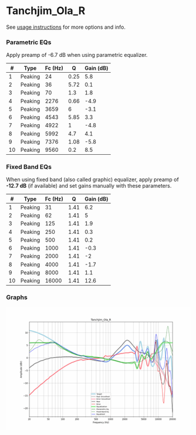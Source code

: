 # Tanchjim_Ola_R
See [usage instructions](https://github.com/jaakkopasanen/AutoEq#usage) for more options and info.

### Parametric EQs
Apply preamp of -6.7 dB when using parametric equalizer.

|   # | Type    |   Fc (Hz) |    Q |   Gain (dB) |
|-----|---------|-----------|------|-------------|
|   1 | Peaking |        24 | 0.25 |         5.8 |
|   2 | Peaking |        36 | 5.72 |         0.1 |
|   3 | Peaking |        70 | 1.3  |         1.8 |
|   4 | Peaking |      2276 | 0.66 |        -4.9 |
|   5 | Peaking |      3659 | 6    |        -3.1 |
|   6 | Peaking |      4543 | 5.85 |         3.3 |
|   7 | Peaking |      4922 | 1    |        -4.8 |
|   8 | Peaking |      5992 | 4.7  |         4.1 |
|   9 | Peaking |      7376 | 1.08 |        -5.8 |
|  10 | Peaking |      9560 | 0.2  |         8.5 |

### Fixed Band EQs
When using fixed band (also called graphic) equalizer, apply preamp of **-12.7 dB** (if available) and set gains manually with these parameters.

|   # | Type    |   Fc (Hz) |    Q |   Gain (dB) |
|-----|---------|-----------|------|-------------|
|   1 | Peaking |        31 | 1.41 |         6.2 |
|   2 | Peaking |        62 | 1.41 |         5   |
|   3 | Peaking |       125 | 1.41 |         1.9 |
|   4 | Peaking |       250 | 1.41 |         0.3 |
|   5 | Peaking |       500 | 1.41 |         0.2 |
|   6 | Peaking |      1000 | 1.41 |        -0.3 |
|   7 | Peaking |      2000 | 1.41 |        -2   |
|   8 | Peaking |      4000 | 1.41 |        -1.7 |
|   9 | Peaking |      8000 | 1.41 |         1.1 |
|  10 | Peaking |     16000 | 1.41 |        12.6 |

### Graphs
![](./Tanchjim_Ola_R.png)
